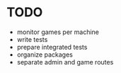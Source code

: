 # TODO

+ monitor games per machine
+ write tests
+ prepare integrated tests
+ organize packages
+ separate admin and game routes

